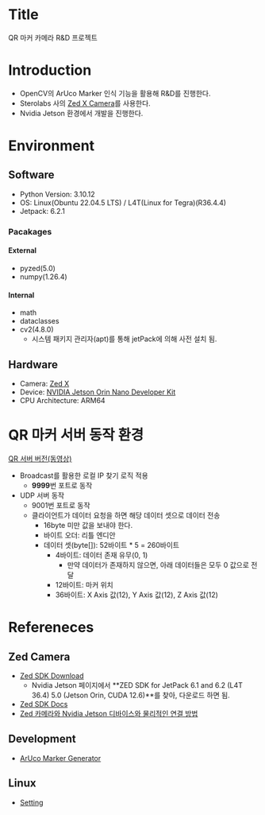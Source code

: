 # Title
QR 마커 카메라 R&D 프로젝트

# Introduction
- OpenCV의 ArUco Marker 인식 기능을 활용해 R&D를 진행한다.
- Sterolabs 사의 [Zed X Camera](https://www.stereolabs.com/en-kr/store/products/zed-x-stereo-camera)를 사용한다.
- Nvidia Jetson 환경에서 개발을 진행한다.

# Environment
## Software
- Python Version: 3.10.12 
- OS: Linux(Obuntu 22.04.5 LTS) / L4T(Linux for Tegra)(R36.4.4)
- Jetpack: 6.2.1
### Pacakages
#### External
- pyzed(5.0)
- numpy(1.26.4)
#### Internal
- math
- dataclasses
- cv2(4.8.0)
    - 시스템 패키지 관리자(apt)를 통해 jetPack에 의해 사전 설치 됨.
## Hardware
- Camera: [Zed X](https://www.stereolabs.com/en-kr/store/products/zed-x-stereo-camera)
- Device: [NVIDIA Jetson Orin Nano Developer Kit](https://www.nvidia.com/en-us/autonomous-machines/embedded-systems/jetson-orin/nano-super-developer-kit/)
- CPU Architecture: ARM64

# QR 마커 서버 동작 환경

[QR 서버 버전(동영상)](https://drive.google.com/file/d/1ZapBdnMDqIu2dd6qPZs1M8eKOyYbKVMQ/view?usp=sharing)
- Broadcast를 활용한 로컬 IP 찾기 로직 적용
   - **9999**번 포트로 동작
- UDP 서버 동작
   - 9001번 포트로 동작
   - 클라이언트가 데이터 요청을 하면 해당 데이터 셋으로 데이터 전송
      - 16byte 미만 값을 보내야 한다.
      - 바이트 오더: 리틀 엔디안
      - 데이터 셋(byte[]): 52바이트 * 5 = 260바이트
         - 4바이트: 데이터 존재 유무(0, 1)
            - 만약 데이터가 존재하지 않으면, 아래 데이터들은 모두 0 값으로 전달
         - 12바이트: 마커 위치
         - 36바이트: X Axis 값(12), Y Axis 값(12), Z Axis 값(12)

# Refereneces
## Zed Camera
- [Zed SDK Download](https://www.stereolabs.com/en-kr/developers/release)
   - Nvidia Jetson 페이지에서 **ZED SDK for JetPack 6.1 and 6.2 (L4T 36.4) 5.0 (Jetson Orin, CUDA 12.6)**를 찾아, 다운로드 하면 됨.
- [Zed SDK Docs](https://www.stereolabs.com/docs)
- [Zed 카메라와 Nvidia Jetson 디바이스와 물리적인 연결 방법](https://www.stereolabs.com/docs/embedded/zed-link/mono-jetson-orin-nano-devkit-setup)
## Development
- [ArUco Marker Generator](https://chev.me/arucogen/)
## Linux
- [Setting](https://drive.google.com/drive/folders/17sdCqwlKatiwnEhSNNZFgLtwJwxvsXKn?usp=sharing)
